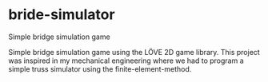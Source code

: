 # bride-simulator
 Simple bridge simulation game

Simple bridge simulation game using the LÖVE 2D game library. This project was inspired in my mechanical engineering where we had to program a simple truss simulator using the finite-element-method.